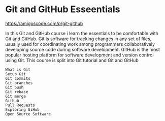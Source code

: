 # Git and GitHub Esseentials

https://amigoscode.com/p/git-github

In this Git and GitHub course i learn the essentials to be comfortable with Git and GitHub. Git is software for tracking changes in any set of files, usually used for coordinating work among programmers collaboratively developing source code during software development. GitHub is the most popular hosting platform for software development and version control using Git. This course is split into Git tutorial and Git and GitHub


    What is Git
    Setup Git
    Git commits
    Git branches
    Git push
    Git rebase
    Git merge
    Github
    Pull Requests
    Exploring GiHub
    Open Source Software

